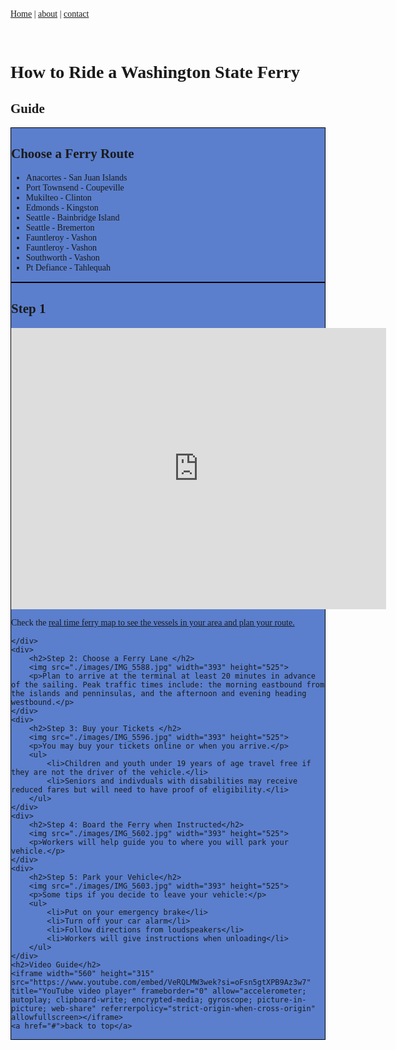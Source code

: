 <!DOCTYPE html>
<html>
<head>
    <meta charset="UTF-8">
    <meta name="description" content="guide to using Washington state ferries">
    <meta name="author" conent="Marissa Dunham">
    <meta name="viewport" content="width=device-width, initial-scale=1.0">
    <title>Ferry Guide</title>
    <style>
        div {
            background-color:rgb(91, 127, 205);
            border: 1px black solid;
        }
        body {
            font-family:Georgia, 'Times New Roman', Times, serif
        }
    </style>
</head>

<body>
    <nav><a href="index.html">Home</a> &vert; <a href="./pages/about.html">about</a> &vert; <a href="./pages/contact.html">contact</a>
    </nav>
    <p>&nbsp;</p>
    <h1>How to Ride a Washington State Ferry</h1>
    <h2>Guide</h2>
    <div>
        <h2>Choose a Ferry Route</h2>
        <ul>
            <li>Anacortes - San Juan Islands</li>
            <li>Port Townsend - Coupeville</li>
            <li>Mukilteo - Clinton</li>
            <li>Edmonds - Kingston</li>
            <li>Seattle - Bainbridge Island</li>
            <li>Seattle - Bremerton</li>
            <li>Fauntleroy - Vashon</li>
            <li>Fauntleroy - Vashon</li>
            <li>Southworth - Vashon</li>
            <li>Pt Defiance - Tahlequah</li>
        </ul>
    </div>
    <div>
        <h2>Step 1</h2>
        <iframe src="https://www.google.com/maps/embed?pb=!1m18!1m12!1m3!1d688488.1033035271!2d-122.91215233437498!3d47.618226!2m3!1f0!2f0!3f0!3m2!1i1024!2i768!4f13.1!3m3!1m2!1s0x5490154f8464fc05%3A0xec754c584e6d749b!2sWashington%20State%20Ferries!5e0!3m2!1sen!2sus!4v1711917084960!5m2!1sen!2sus" width="600" height="450" style="border:0;" allowfullscreen="" loading="lazy" referrerpolicy="no-referrer-when-downgrade"></iframe>
        <p> Check the <a href="https://wsdot.com/ferries/vesselwatch/default.aspx"> real time ferry map to see the vessels in your area and plan your route.</a></p>
    
    
    </div>
    <div>
        <h2>Step 2: Choose a Ferry Lane </h2>
        <img src="./images/IMG_5588.jpg" width="393" height="525">
        <p>Plan to arrive at the terminal at least 20 minutes in advance of the sailing. Peak traffic times include: the morning eastbound from the islands and penninsulas, and the afternoon and evening heading westbound.</p>
    </div>
    <div>
        <h2>Step 3: Buy your Tickets </h2>
        <img src="./images/IMG_5596.jpg" width="393" height="525">
        <p>You may buy your tickets online or when you arrive.</p>
        <ul>
            <li>Children and youth under 19 years of age travel free if they are not the driver of the vehicle.</li>
            <li>Seniors and indivduals with disabilities may receive reduced fares but will need to have proof of eligibility.</li>
        </ul>
    </div>
    <div>
        <h2>Step 4: Board the Ferry when Instructed</h2>
        <img src="./images/IMG_5602.jpg" width="393" height="525">
        <p>Workers will help guide you to where you will park your vehicle.</p>
    </div>
    <div>
        <h2>Step 5: Park your Vehicle</h2>
        <img src="./images/IMG_5603.jpg" width="393" height="525">
        <p>Some tips if you decide to leave your vehicle:</p>
        <ul>
            <li>Put on your emergency brake</li>
            <li>Turn off your car alarm</li>
            <li>Follow directions from loudspeakers</li>
            <li>Workers will give instructions when unloading</li>
        </ul>
    </div>
    <h2>Video Guide</h2>
    <iframe width="560" height="315" src="https://www.youtube.com/embed/VeRQLMW3wek?si=oFsn5gtXPB9Az3w7" title="YouTube video player" frameborder="0" allow="accelerometer; autoplay; clipboard-write; encrypted-media; gyroscope; picture-in-picture; web-share" referrerpolicy="strict-origin-when-cross-origin" allowfullscreen></iframe>
    <a href="#">back to top</a>
</body>
</html>
